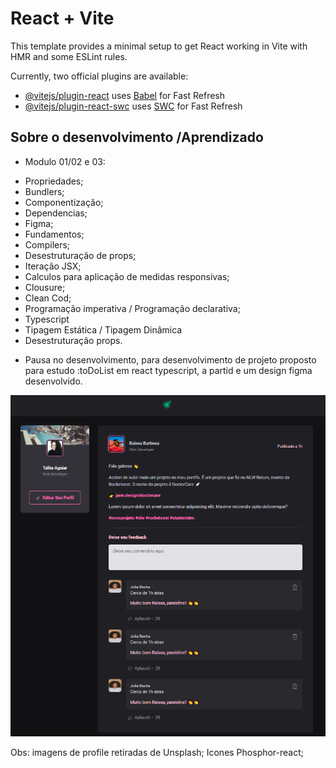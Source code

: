 # React + Vite

This template provides a minimal setup to get React working in Vite with HMR and some ESLint rules.

Currently, two official plugins are available:

- [@vitejs/plugin-react](https://github.com/vitejs/vite-plugin-react/blob/main/packages/plugin-react/README.md) uses [Babel](https://babeljs.io/) for Fast Refresh
- [@vitejs/plugin-react-swc](https://github.com/vitejs/vite-plugin-react-swc) uses [SWC](https://swc.rs/) for Fast Refresh

## Sobre o desenvolvimento /Aprendizado

- Modulo 01/02 e 03:

* Propriedades;
* Bundlers;
* Componentização;
* Dependencias;
* Figma;
* Fundamentos;
* Compilers;
* Desestruturação de props;
* Iteração JSX;
* Calculos para aplicação de medidas responsivas;
* Clousure;
* Clean Cod;
* Programação imperativa / Programação declarativa;
* Typescript
* Tipagem Estática / Tipagem Dinâmica
* Desestruturação props.

- Pausa no desenvolvimento, para desenvolvimento de projeto proposto para estudo :toDoList em react typescript, a partid e um design figma desenvolvido.

![Tela com desenvolvimento estático até o momento do commit](image.png)

Obs: imagens de profile retiradas de Unsplash; Icones Phosphor-react;
